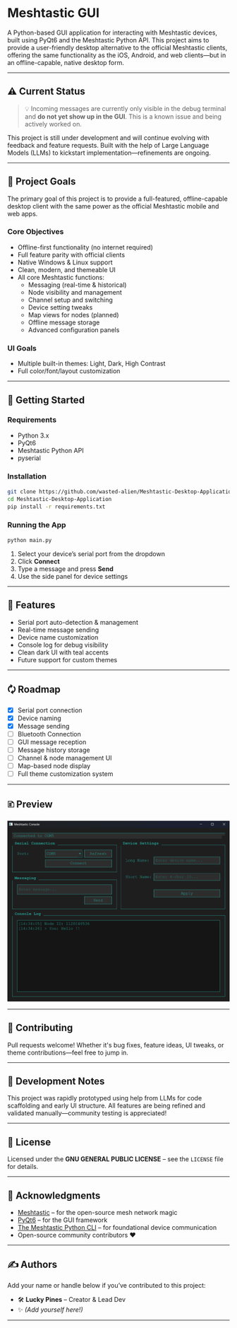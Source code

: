 # Meshtastic GUI

A Python-based GUI application for interacting with Meshtastic devices, built using PyQt6 and the Meshtastic Python API. This project aims to provide a user-friendly desktop alternative to the official Meshtastic clients, offering the same functionality as the iOS, Android, and web clients—but in an offline-capable, native desktop form.

---

## ⚠️ Current Status

> 💡 Incoming messages are currently only visible in the debug terminal and **do not yet show up in the GUI**. This is a known issue and being actively worked on.

This project is still under development and will continue evolving with feedback and feature requests. Built with the help of Large Language Models (LLMs) to kickstart implementation—refinements are ongoing.

---

## 🚀 Project Goals

The primary goal of this project is to provide a full-featured, offline-capable desktop client with the same power as the official Meshtastic mobile and web apps.

### Core Objectives

- Offline-first functionality (no internet required)
- Full feature parity with official clients
- Native Windows & Linux support
- Clean, modern, and themeable UI
- All core Meshtastic functions:
  - Messaging (real-time & historical)
  - Node visibility and management
  - Channel setup and switching
  - Device setting tweaks
  - Map views for nodes (planned)
  - Offline message storage
  - Advanced configuration panels

### UI Goals

- Multiple built-in themes: Light, Dark, High Contrast
- Full color/font/layout customization

---

## 🧪 Getting Started

### Requirements

- Python 3.x
- PyQt6
- Meshtastic Python API
- pyserial

### Installation

```bash
git clone https://github.com/wasted-alien/Meshtastic-Desktop-Application.git
cd Meshtastic-Desktop-Application
pip install -r requirements.txt
```

### Running the App

```bash
python main.py
```

1. Select your device’s serial port from the dropdown
2. Click **Connect**
3. Type a message and press **Send**
4. Use the side panel for device settings

---

## 🔧 Features

- Serial port auto-detection & management
- Real-time message sending
- Device name customization
- Console log for debug visibility
- Clean dark UI with teal accents
- Future support for custom themes

---

## 🗘️ Roadmap

- [x] Serial port connection
- [x] Device naming
- [x] Message sending
- [ ] Bluetooth Connection
- [ ] GUI message reception
- [ ] Message history storage
- [ ] Channel & node management UI
- [ ] Map-based node display
- [ ] Full theme customization system

---

## 🗈️ Preview

![Meshtastic GUI Preview](img/preview1.png)

---

## 🤝 Contributing

Pull requests welcome! Whether it's bug fixes, feature ideas, UI tweaks, or theme contributions—feel free to jump in.

---

## 🧠 Development Notes

This project was rapidly prototyped using help from LLMs for code scaffolding and early UI structure. All features are being refined and validated manually—community testing is appreciated!

---

## 📄 License

Licensed under the **GNU GENERAL PUBLIC LICENSE** – see the `LICENSE` file for details.

---

## 🙏 Acknowledgments

- [Meshtastic](https://meshtastic.org/) – for the open-source mesh network magic
- [PyQt6](https://www.riverbankcomputing.com/software/pyqt/) – for the GUI framework
- [The Meshtastic Python CLI](https://meshtastic.org/docs/software/python/cli/) – for foundational device communication
- Open-source community contributors ❤️

---

## ✍️ Authors

Add your name or handle below if you’ve contributed to this project:

- 🛠️ **Lucky Pines** – Creator & Lead Dev  
- ✨ _(Add yourself here!)_

---

